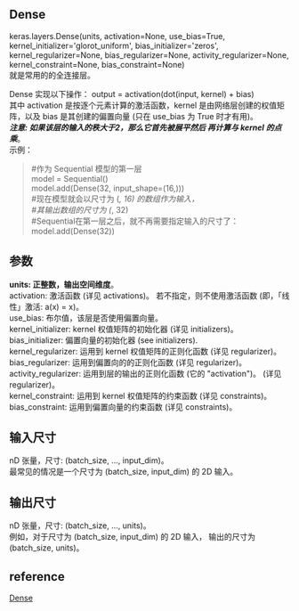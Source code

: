 ## Dense
keras.layers.Dense(units, activation=None, use_bias=True, kernel_initializer='glorot_uniform', bias_initializer='zeros', kernel_regularizer=None, bias_regularizer=None, activity_regularizer=None, kernel_constraint=None, bias_constraint=None)  
就是常用的的全连接层。  

Dense 实现以下操作： output = activation(dot(input, kernel) + bias)   
其中 activation 是按逐个元素计算的激活函数，kernel 是由网络层创建的权值矩阵，以及 bias 是其创建的偏置向量 (只在 use_bias 为 True 时才有用)。  
***注意: 如果该层的输入的秩大于2，那么它首先被展平然后 再计算与 kernel 的点乘***。  
示例：  
> #作为 Sequential 模型的第一层  
model = Sequential()  
model.add(Dense(32, input_shape=(16,)))  
#现在模型就会以尺寸为 (*, 16) 的数组作为输入，  
#其输出数组的尺寸为 (*, 32)  
#Sequential在第一层之后，就不再需要指定输入的尺寸了：  
model.add(Dense(32))  
## 参数
**units: 正整数，输出空间维度**。  
activation: 激活函数 (详见 activations)。 若不指定，则不使用激活函数 (即，「线性」激活: a(x) = x)。  
use_bias: 布尔值，该层是否使用偏置向量。  
kernel_initializer: kernel 权值矩阵的初始化器 (详见 initializers)。  
bias_initializer: 偏置向量的初始化器 (see initializers).  
kernel_regularizer: 运用到 kernel 权值矩阵的正则化函数 (详见 regularizer)。  
bias_regularizer: 运用到偏置向的的正则化函数 (详见 regularizer)。  
activity_regularizer: 运用到层的输出的正则化函数 (它的 "activation")。 (详见 regularizer)。  
kernel_constraint: 运用到 kernel 权值矩阵的约束函数 (详见 constraints)。  
bias_constraint: 运用到偏置向量的约束函数 (详见 constraints)。  

## 输入尺寸
nD 张量，尺寸: (batch_size, ..., input_dim)。   
最常见的情况是一个尺寸为 (batch_size, input_dim) 的 2D 输入。

## 输出尺寸
nD 张量，尺寸: (batch_size, ..., units)。   
例如，对于尺寸为 (batch_size, input_dim) 的 2D 输入， 输出的尺寸为 (batch_size, units)。



## reference
[Dense](https://keras.io/zh/layers/core/)
